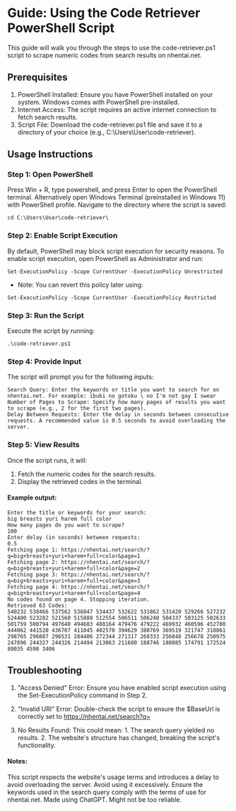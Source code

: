 # Guide: Using the Code Retriever PowerShell Script

This guide will walk you through the steps to use the code-retriever.ps1 script to scrape numeric codes from search results on nhentai.net.

## Prerequisites

1. PowerShell Installed: Ensure you have PowerShell installed on your system. Windows comes with PowerShell pre-installed.
2. Internet Access: The script requires an active internet connection to fetch search results.
3. Script File: Download the code-retriever.ps1 file and save it to a directory of your choice (e.g., C:\Users\User\code-retriever\).

## Usage Instructions

### Step 1: Open PowerShell

Press Win + R, type powershell, and press Enter to open the PowerShell terminal. Alternatively open Windows Terminal (preinstalled in Windows 11) with PowerShell profile. Navigate to the directory where the script is saved:

`cd C:\Users\User\code-retriever\`

### Step 2: Enable Script Execution

By default, PowerShell may block script execution for security reasons. To enable script execution, open PowerShell as Administrator and run:

`Set-ExecutionPolicy -Scope CurrentUser -ExecutionPolicy Unrestricted`

- Note: You can revert this policy later using:

`Set-ExecutionPolicy -Scope CurrentUser -ExecutionPolicy Restricted`

### Step 3: Run the Script

Execute the script by running:

`.\code-retriever.ps1`

### Step 4: Provide Input

The script will prompt you for the following inputs:

```
Search Query: Enter the keywords or title you want to search for on nhentai.net. For example: ibuki no gotoku \ no I'm not gay I swear
Number of Pages to Scrape: Specify how many pages of results you want to scrape (e.g., 2 for the first two pages).
Delay Between Requests: Enter the delay in seconds between consecutive requests. A recommended value is 0.5 seconds to avoid overloading the server.
```

### Step 5: View Results

Once the script runs, it will:

1. Fetch the numeric codes for the search results.
2. Display the retrieved codes in the terminal.

#### Example output:

```
Enter the title or keywords for your search:
big breasts yuri harem full color
How many pages do you want to scrape?
100
Enter delay (in seconds) between requests:
0.5
Fetching page 1: https://nhentai.net/search/?q=big+breasts+yuri+harem+full+color&page=1
Fetching page 2: https://nhentai.net/search/?q=big+breasts+yuri+harem+full+color&page=2
Fetching page 3: https://nhentai.net/search/?q=big+breasts+yuri+harem+full+color&page=3
Fetching page 4: https://nhentai.net/search/?q=big+breasts+yuri+harem+full+color&page=4
No codes found on page 4. Stopping iteration.
Retrieved 63 Codes:
540232 538466 537562 536847 534437 532622 531862 531420 529266 527232 524400 523282 521560 515888 512554 506511 506240 504337 503125 502633 501759 500794 497640 494683 488164 479476 479222 469932 460596 452780 444062 441520 436707 411045 402570 394629 380769 369519 321747 318861 298765 296887 296531 284406 272344 271317 260333 256848 256678 250975 247896 244327 244326 214494 213063 211680 188746 188085 174791 172524 80035 4590 3406
```

## Troubleshooting

1. "Access Denied" Error:
        Ensure you have enabled script execution using the Set-ExecutionPolicy command in Step 2.

2. "Invalid URI" Error:
        Double-check the script to ensure the $BaseUrl is correctly set to https://nhentai.net/search?q=

3. No Results Found:
        This could mean:
            1. The search query yielded no results.
            2. The website's structure has changed, breaking the script's functionality.

#### Notes:

This script respects the website's usage terms and introduces a delay to avoid overloading the server. Avoid using it excessively.
Ensure the keywords used in the search query comply with the terms of use for nhentai.net.
Made using ChatGPT. Might not be too reliable.
